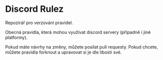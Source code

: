 # Discord Rulez
Repozirář pro verzování pravidel.

Obecná pravidla, která mohou využívat discord servery (případně i jiné platformy).

Pokud máte návrhy na změny, můžete posílat pull requesty.
Pokud chcete, můžete pravidla forknout a upravovat si je dle libosti své.
